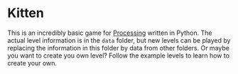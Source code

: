 # Kitten

This is an incredibly basic game for [Processing](https://processing.org) written in Python. The actual level information is in the `data` folder, but new levels can be played by replacing the information in this folder by data from other folders. Or maybe you want to create you own level? Follow the example levels to learn how to create your own.